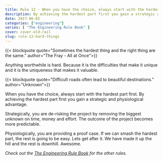 ```yaml
---
title: Rule 12 - When you have the choice, always start with the hardest part.
description: By achieving the hardest part first you gain a strategic and phycological advantage.
date: 2017-06-02
categories: ["engineering"]
series: [ "The Engineering Rule Book" ]
cover: cover-old-rail
slug: rule-12-hard-things
---
```


{{< blockquote quote="Sometimes the hardest thing and the right thing are the same." author="The Fray - All at Once">}}

Anything worthwhile is hard. Because it is the difficulties that make it unique and it is the uniqueness that makes it valuable.

{{< blockquote quote="Difficult roads often lead to beautiful destinations." author="Unknown">}}

When you have the choice, always start with the hardest part first. By achieving the hardest part first you gain a strategic and physiological advantage.

Strategically, you are de-risking the project by removing the biggest unknown on time, money and effort. The outcome of the project becomes more predictable.

Physiologically, you are providing a proof case. If we can smash the hardest part, the rest is going to be easy. Lets get after it. We have made it up the hill and the rest is downhill. Awesome.

_Check out the [The Engineering Rule Book](/series/the-engineering-rule-book) for the other rules._
